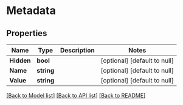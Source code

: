 # Metadata

## Properties
Name | Type | Description | Notes
------------ | ------------- | ------------- | -------------
**Hidden** | **bool** |  | [optional] [default to null]
**Name** | **string** |  | [optional] [default to null]
**Value** | **string** |  | [optional] [default to null]

[[Back to Model list]](../README.md#documentation-for-models) [[Back to API list]](../README.md#documentation-for-api-endpoints) [[Back to README]](../README.md)


